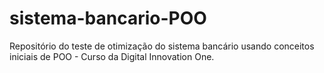 # sistema-bancario-POO
Repositório do teste de otimização do sistema bancário usando conceitos iniciais de POO - Curso da Digital Innovation One.
